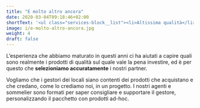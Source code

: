 ```yaml
---
title: "E molto altro ancora"
date: 2020-03-04T09:18:46+02:00
shortText: '<ul class="services-block__list"><li>Altissima qualità</li><li>Consulenze e supporto</li><li>Partner selezionati</li><li>Servizio personalizzato</li><li>Agenti e sommelier qualificati</li></ul>'
image: i/e-molto-altro-ancora.jpg
weight: 4
draft: false
---
```


L’esperienza che abbiamo maturato in questi anni ci ha aiutati a capire quali sono realmente i prodotti di qualità sul quale vale la pena investire, ed è per questo che **selezioniamo accuratamente** i nostri partner.

Vogliamo che i gestori dei locali siano contenti dei prodotti che acquistano e che credano, come lo crediamo noi, in un progetto. I nostri agenti e sommelier sono formati per saper consigliare e supportare il gestore, personalizzando il pacchetto con prodotti ad-hoc.